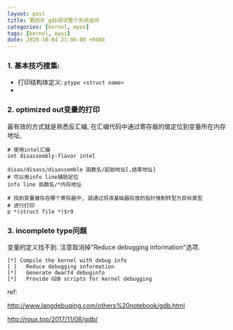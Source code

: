 ```yaml
---
layout: post
title: 第四步_gdb调试整个系统运作
categories: [kernel, myos]
tags: [kernel, myos]
date: 2020-10-04 21:00:00 +0800
---
```


### 1. 基本技巧搜集:

* 打印结构体定义: `ptype <struct name>`
* 



### 2. optimized out变量的打印

最有效的方式就是熟悉反汇编, 在汇编代码中通过寄存器的值定位到变量所在内存地址, 

```shell
# 使用intel汇编
set disassembly-flavor intel

disas/disass/disassemble 函数名/起始地址[,结束地址]
# 可以用info line辅助定位
info line 函数名/*内存地址

# 找到变量被存在哪个寄存器中, 就通过将该基础器存放的指针强制转型为目标类型
# 进行打印
p *(struct file *)$r9
```



### 3. incomplete type问题

变量的定义找不到. 注意取消掉"Reduce debugging information"选项.

```
[*] Compile the kernel with debug info 
[ ]   Reduce debugging information 
[*]   Generate dwarf4 debuginfo
[*]   Provide GDB scripts for kernel debugging 
```





ref: 

http://www.langdebuqing.com/others%20notebook/gdb.html

http://roux.top/2017/11/08/gdb/